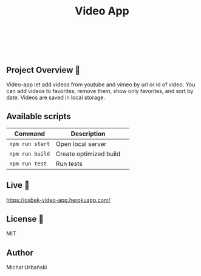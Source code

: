 <h1 align="center">

<br>

<p align="center">
  Video App
</p>

<br>

<br>

</h1>

## Project Overview 🎉
Video-app let add videos from youtube and vimeo by url or id of video. You can add videos to favorites, remove them, show only favorites, and sort by date. Videos are saved in local storage.


## Available scripts

| Command                   | Description                   |     |
| ------------------------- | ----------------------------- | --- |
| `npm run start`           | Open local server             |     |
| `npm run build`           | Create optimized build        |     |
| `npm run test`            | Run tests                     |     |


## Live 📍
https://osbek-video-app.herokuapp.com/

## License 🔱
MIT

## Author
Michał Urbański
